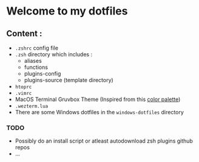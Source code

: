 # Welcome to my dotfiles

## Content : 

* `.zshrc` config file
* `.zsh` directory which includes :
    * aliases
    * functions
    * plugins-config 
    * plugins-source (template directory)
* `htoprc`
* `.vimrc`
* MacOS Terminal Gruvbox Theme (Inspired from this [color palette](https://github.com/morhetz/gruvbox#dark-mode-1))
* `.wezterm.lua`
* There are some Windows dotfiles in the `windows-dotfiles` directory

### TODO
* Possibly do an install script or atleast autodownload zsh plugins github repos
* ...
